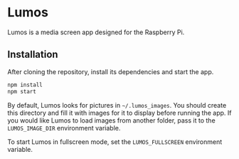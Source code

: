 # Lumos

Lumos is a media screen app designed for the Raspberry Pi.

## Installation

After cloning the repository, install its dependencies and start the app.

```bash
npm install
npm start
```

By default, Lumos looks for pictures in `~/.lumos_images`. You should create this directory and fill it with images for it to display before running the app. If you would like Lumos to load images from another folder, pass it to the `LUMOS_IMAGE_DIR` environment variable.

To start Lumos in fullscreen mode, set the `LUMOS_FULLSCREEN` environment variable.
